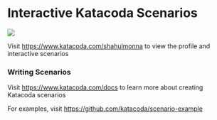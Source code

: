 # Interactive Katacoda Scenarios

[![](http://shields.katacoda.com/katacoda/shahulmonna/count.svg)](https://www.katacoda.com/shahulmonna "Get your profile on Katacoda.com")

Visit https://www.katacoda.com/shahulmonna to view the profile and interactive scenarios

### Writing Scenarios
Visit https://www.katacoda.com/docs to learn more about creating Katacoda scenarios

For examples, visit https://github.com/katacoda/scenario-example
